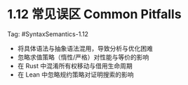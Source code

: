 # 1.12 常见误区 Common Pitfalls

Tag: #SyntaxSemantics-1.12

- 将具体语法与抽象语法混用，导致分析与优化困难
- 忽略求值策略（惰性/严格）对性能与等价的影响
- 在 Rust 中混淆所有权移动与借用生命周期
- 在 Lean 中忽略规约策略对证明搜索的影响
